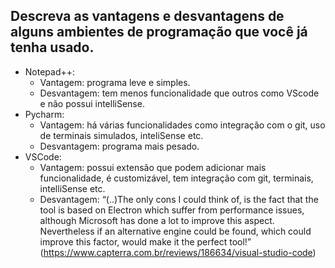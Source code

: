 ## Descreva as vantagens e desvantagens de alguns ambientes de programação que você já tenha usado.

- Notepad++: 
    - Vantagem: programa leve e simples. 
    - Desvantagem: tem menos funcionalidade que outros como VScode e não possui intelliSense.
- Pycharm: 
    - Vantagem: há várias funcionalidades como integração com o git, uso de terminais simulados, inteliSense etc.
    - Desvantagem: programa mais pesado.
- VSCode:
    - Vantagem: possui extensão que podem adicionar mais funcionalidade, é customizável, tem integração com git, terminais, intelliSense etc.
    - Desvantagem: “(..)The only cons I could think of, is the fact that the tool is based on Electron which suffer from performance issues, although Microsoft has done a lot to improve this aspect. Nevertheless if an alternative engine could be found, which could improve this factor, would make it the perfect tool!” (https://www.capterra.com.br/reviews/186634/visual-studio-code)


